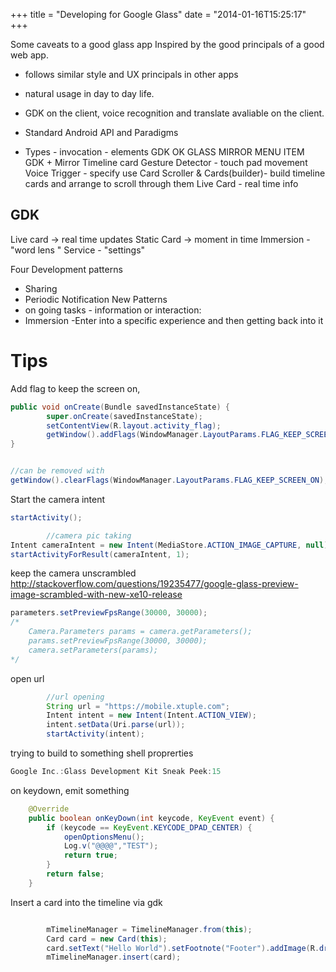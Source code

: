 +++
title = "Developing for Google Glass"
date = "2014-01-16T15:25:17"
+++



Some caveats to a good glass app
Inspired by the good principals of a good web app.


+ follows similar style and UX principals in other apps
+ natural usage in day to day life.
+ GDK on the client, voice recognition and translate avaliable on the client.
+ Standard Android API and Paradigms

+ Types  		- invocation  - elements
  GDK     		OK GLASS
  MIRROR  		MENU ITEM
  GDK + Mirror  Timeline card
Gesture Detector - touch pad movement
Voice Trigger - specify use
Card Scroller & Cards(builder)- build timeline cards and arrange to scroll through them
Live Card - real time info


GDK
----
Live card -> real time updates
Static Card -> moment in time
Immersion - "word lens "
Service  - "settings"

Four Development patterns
- Sharing
- Periodic Notification
New Patterns
- on going tasks - information or interaction:
- Immersion  -Enter into a specific experience and then getting back into it


Tips
====
Add flag to keep the screen on,


```java
public void onCreate(Bundle savedInstanceState) {
        super.onCreate(savedInstanceState);
        setContentView(R.layout.activity_flag);
        getWindow().addFlags(WindowManager.LayoutParams.FLAG_KEEP_SCREEN_ON);
}


//can be removed with
getWindow().clearFlags(WindowManager.LayoutParams.FLAG_KEEP_SCREEN_ON);
```

Start the camera intent
```java
startActivity();

		//camera pic taking
Intent cameraIntent = new Intent(MediaStore.ACTION_IMAGE_CAPTURE, null);
startActivityForResult(cameraIntent, 1);

```

keep the  camera unscrambled
 http://stackoverflow.com/questions/19235477/google-glass-preview-image-scrambled-with-new-xe10-release

```java
parameters.setPreviewFpsRange(30000, 30000);
/*
    Camera.Parameters params = camera.getParameters();
    params.setPreviewFpsRange(30000, 30000);
    camera.setParameters(params);
*/

```

open url
```java
		//url opening
		String url = "https://mobile.xtuple.com";
		Intent intent = new Intent(Intent.ACTION_VIEW);
		intent.setData(Uri.parse(url));
		startActivity(intent);

```

trying to build to something shell proprerties
```java
Google Inc.:Glass Development Kit Sneak Peek:15
```

on keydown, emit something
```java
    @Override
    public boolean onKeyDown(int keycode, KeyEvent event) {
        if (keycode == KeyEvent.KEYCODE_DPAD_CENTER) {
            openOptionsMenu();
            Log.v("@@@@","TEST");
            return true;
        }
        return false;
    }
```

Insert a card into the timeline via gdk
```java

		mTimelineManager = TimelineManager.from(this);
		Card card = new Card(this);
		card.setText("Hello World").setFootnote("Footer").addImage(R.drawable.ic_launcher);
		mTimelineManager.insert(card);

```
